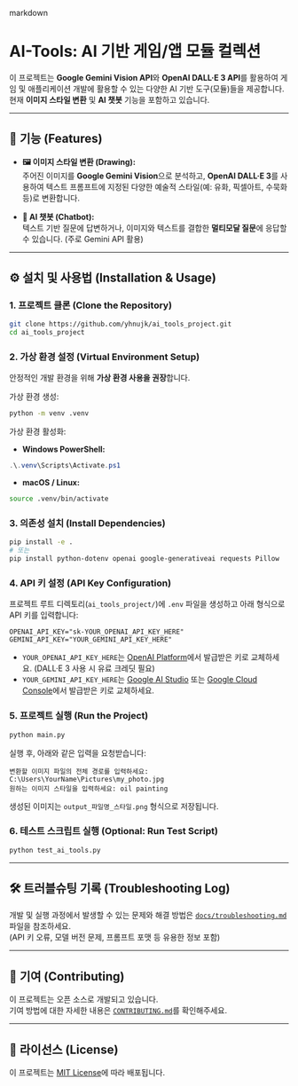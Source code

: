 markdown
# AI-Tools: AI 기반 게임/앱 모듈 컬렉션

이 프로젝트는 **Google Gemini Vision API**와 **OpenAI DALL·E 3 API**를 활용하여 게임 및 애플리케이션 개발에 활용할 수 있는 다양한 AI 기반 도구(모듈)들을 제공합니다.  
현재 **이미지 스타일 변환** 및 **AI 챗봇** 기능을 포함하고 있습니다.

---

## 🚀 기능 (Features)

- **🖼️ 이미지 스타일 변환 (Drawing):**  
  주어진 이미지를 **Google Gemini Vision**으로 분석하고, **OpenAI DALL·E 3**를 사용하여 텍스트 프롬프트에 지정된 다양한 예술적 스타일(예: 유화, 픽셀아트, 수묵화 등)로 변환합니다.

- **🤖 AI 챗봇 (Chatbot):**  
  텍스트 기반 질문에 답변하거나, 이미지와 텍스트를 결합한 **멀티모달 질문**에 응답할 수 있습니다. (주로 Gemini API 활용)

---

## ⚙️ 설치 및 사용법 (Installation & Usage)

### 1. 프로젝트 클론 (Clone the Repository)

```bash
git clone https://github.com/yhnujk/ai_tools_project.git
cd ai_tools_project
```

### 2. 가상 환경 설정 (Virtual Environment Setup)

안정적인 개발 환경을 위해 **가상 환경 사용을 권장**합니다.

가상 환경 생성:

```bash
python -m venv .venv
```

가상 환경 활성화:

- **Windows PowerShell:**

```powershell
.\.venv\Scripts\Activate.ps1
```

- **macOS / Linux:**

```bash
source .venv/bin/activate
```

### 3. 의존성 설치 (Install Dependencies)

```bash
pip install -e .
# 또는
pip install python-dotenv openai google-generativeai requests Pillow
```

### 4. API 키 설정 (API Key Configuration)

프로젝트 루트 디렉토리(`ai_tools_project/`)에 `.env` 파일을 생성하고 아래 형식으로 API 키를 입력합니다:

```env
OPENAI_API_KEY="sk-YOUR_OPENAI_API_KEY_HERE"
GEMINI_API_KEY="YOUR_GEMINI_API_KEY_HERE"
```

- `YOUR_OPENAI_API_KEY_HERE`는 [OpenAI Platform](https://platform.openai.com/)에서 발급받은 키로 교체하세요. (DALL·E 3 사용 시 유료 크레딧 필요)
- `YOUR_GEMINI_API_KEY_HERE`는 [Google AI Studio](https://makersuite.google.com/) 또는 [Google Cloud Console](https://console.cloud.google.com/)에서 발급받은 키로 교체하세요.

### 5. 프로젝트 실행 (Run the Project)

```bash
python main.py
```

실행 후, 아래와 같은 입력을 요청받습니다:

```
변환할 이미지 파일의 전체 경로를 입력하세요: C:\Users\YourName\Pictures\my_photo.jpg
원하는 이미지 스타일을 입력하세요: oil painting
```

생성된 이미지는 `output_파일명_스타일.png` 형식으로 저장됩니다.

### 6. 테스트 스크립트 실행 (Optional: Run Test Script)

```bash
python test_ai_tools.py
```

---

## 🛠️ 트러블슈팅 기록 (Troubleshooting Log)

개발 및 실행 과정에서 발생할 수 있는 문제와 해결 방법은 [`docs/troubleshooting.md`](docs/troubleshooting.md) 파일을 참조하세요.  
(API 키 오류, 모델 버전 문제, 프롬프트 포맷 등 유용한 정보 포함)

---

## 🤝 기여 (Contributing)

이 프로젝트는 오픈 소스로 개발되고 있습니다.  
기여 방법에 대한 자세한 내용은 [`CONTRIBUTING.md`](CONTRIBUTING.md)를 확인해주세요.

---

## 📄 라이선스 (License)

이 프로젝트는 [MIT License](LICENSE)에 따라 배포됩니다.
```
